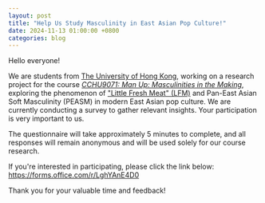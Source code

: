 ```yaml
---
layout: post
title: "Help Us Study Masculinity in East Asian Pop Culture!"
date: 2024-11-13 01:00:00 +0800
categories: blog
---
```


Hello everyone!

We are students from [The University of Hong Kong][hku], working on a research project for the course [_CCHU9071: Man Up: Masculinities in the Making_][cchu9071-hku], exploring the phenomenon of ["Little Fresh Meat" (LFM)][little-fresh-meat-wiki] and Pan-East Asian Soft Masculinity (PEASM) in modern East Asian pop culture. We are currently conducting a survey to gather relevant insights. Your participation is very important to us.

The questionnaire will take approximately 5 minutes to complete, and all responses will remain anonymous and will be used solely for our course research.

If you're interested in participating, please click the link below:
<https://forms.office.com/r/LghYAnE4D0>

Thank you for your valuable time and feedback!

[cchu9071-hku]: https://commoncore.hku.hk/cchu9071/
[hku]: https://hku.hk
[little-fresh-meat-wiki]: https://en.wikipedia.org/wiki/Little_fresh_meat
